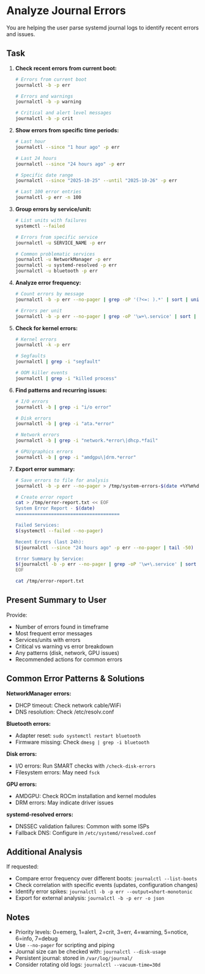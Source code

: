 # Analyze Journal Errors

You are helping the user parse systemd journal logs to identify recent errors and issues.

## Task

1. **Check recent errors from current boot:**
   ```bash
   # Errors from current boot
   journalctl -b -p err

   # Errors and warnings
   journalctl -b -p warning

   # Critical and alert level messages
   journalctl -b -p crit
   ```

2. **Show errors from specific time periods:**
   ```bash
   # Last hour
   journalctl --since "1 hour ago" -p err

   # Last 24 hours
   journalctl --since "24 hours ago" -p err

   # Specific date range
   journalctl --since "2025-10-25" --until "2025-10-26" -p err

   # Last 100 error entries
   journalctl -p err -n 100
   ```

3. **Group errors by service/unit:**
   ```bash
   # List units with failures
   systemctl --failed

   # Errors from specific service
   journalctl -u SERVICE_NAME -p err

   # Common problematic services
   journalctl -u NetworkManager -p err
   journalctl -u systemd-resolved -p err
   journalctl -u bluetooth -p err
   ```

4. **Analyze error frequency:**
   ```bash
   # Count errors by message
   journalctl -b -p err --no-pager | grep -oP '(?<=: ).*' | sort | uniq -c | sort -rn | head -20

   # Errors per unit
   journalctl -b -p err --no-pager | grep -oP '\w+\.service' | sort | uniq -c | sort -rn
   ```

5. **Check for kernel errors:**
   ```bash
   # Kernel errors
   journalctl -k -p err

   # Segfaults
   journalctl | grep -i "segfault"

   # OOM killer events
   journalctl | grep -i "killed process"
   ```

6. **Find patterns and recurring issues:**
   ```bash
   # I/O errors
   journalctl -b | grep -i "i/o error"

   # Disk errors
   journalctl -b | grep -i "ata.*error"

   # Network errors
   journalctl -b | grep -i "network.*error\|dhcp.*fail"

   # GPU/graphics errors
   journalctl -b | grep -i "amdgpu\|drm.*error"
   ```

7. **Export error summary:**
   ```bash
   # Save errors to file for analysis
   journalctl -b -p err --no-pager > /tmp/system-errors-$(date +%Y%m%d).log

   # Create error report
   cat > /tmp/error-report.txt << EOF
   System Error Report - $(date)
   ======================================

   Failed Services:
   $(systemctl --failed --no-pager)

   Recent Errors (last 24h):
   $(journalctl --since "24 hours ago" -p err --no-pager | tail -50)

   Error Summary by Service:
   $(journalctl -b -p err --no-pager | grep -oP '\w+\.service' | sort | uniq -c | sort -rn)
   EOF

   cat /tmp/error-report.txt
   ```

## Present Summary to User

Provide:
- Number of errors found in timeframe
- Most frequent error messages
- Services/units with errors
- Critical vs warning vs error breakdown
- Any patterns (disk, network, GPU issues)
- Recommended actions for common errors

## Common Error Patterns & Solutions

**NetworkManager errors:**
- DHCP timeout: Check network cable/WiFi
- DNS resolution: Check /etc/resolv.conf

**Bluetooth errors:**
- Adapter reset: `sudo systemctl restart bluetooth`
- Firmware missing: Check `dmesg | grep -i bluetooth`

**Disk errors:**
- I/O errors: Run SMART checks with `/check-disk-errors`
- Filesystem errors: May need `fsck`

**GPU errors:**
- AMDGPU: Check ROCm installation and kernel modules
- DRM errors: May indicate driver issues

**systemd-resolved errors:**
- DNSSEC validation failures: Common with some ISPs
- Fallback DNS: Configure in `/etc/systemd/resolved.conf`

## Additional Analysis

If requested:
- Compare error frequency over different boots: `journalctl --list-boots`
- Check correlation with specific events (updates, configuration changes)
- Identify error spikes: `journalctl -b -p err --output=short-monotonic`
- Export for external analysis: `journalctl -b -p err -o json`

## Notes

- Priority levels: 0=emerg, 1=alert, 2=crit, 3=err, 4=warning, 5=notice, 6=info, 7=debug
- Use `--no-pager` for scripting and piping
- Journal size can be checked with: `journalctl --disk-usage`
- Persistent journal: stored in `/var/log/journal/`
- Consider rotating old logs: `journalctl --vacuum-time=30d`
